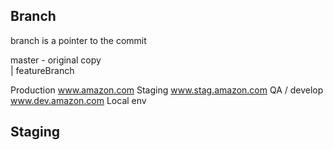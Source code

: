 ## Branch 

branch is a pointer to the commit


master - original copy                                                          
    |
featureBranch 

Production  www.amazon.com
Staging     www.stag.amazon.com
QA / develop www.dev.amazon.com
Local env

## Staging
